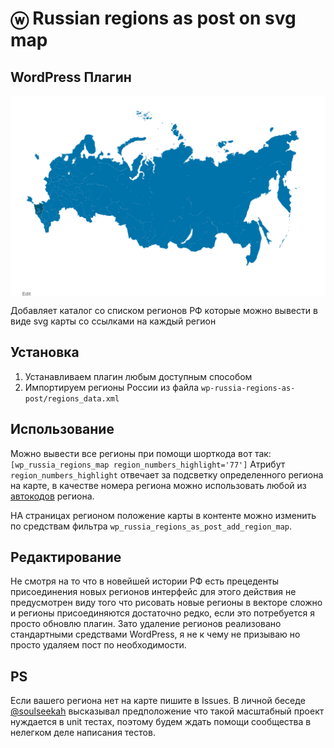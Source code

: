 
ⓦ Russian regions as post on svg map  
=======================  
  
## WordPress Плагин  
<img width='880' src="screenshot-1.png" title='Russian regions as post on svg map' alt='Russian regions as post on svg map' align='center'>  
  
Добавляет каталог со списком регионов РФ которые можно вывести в виде svg карты  со ссылками на каждый регион
  
## Установка  

 1. Устанавливаем плагин любым доступным способом
 2. Импортируем регионы России из файла `wp-russia-regions-as-post/regions_data.xml`
 
## Использование 
Можно вывести все регионы при помощи шорткода вот так:
`[wp_russia_regions_map region_numbers_highlight='77']`
Атрибут `region_numbers_highlight` отвечает за подсветку определенного региона на карте, в качестве номера региона можно использовать любой из  [автокодов](https://ru.wikipedia.org/wiki/%D0%A0%D0%B5%D0%B3%D0%B8%D1%81%D1%82%D1%80%D0%B0%D1%86%D0%B8%D0%BE%D0%BD%D0%BD%D1%8B%D0%B5_%D0%B7%D0%BD%D0%B0%D0%BA%D0%B8_%D1%82%D1%80%D0%B0%D0%BD%D1%81%D0%BF%D0%BE%D1%80%D1%82%D0%BD%D1%8B%D1%85_%D1%81%D1%80%D0%B5%D0%B4%D1%81%D1%82%D0%B2_%D0%B2_%D0%A0%D0%BE%D1%81%D1%81%D0%B8%D0%B8) региона.

НА страницах регионом положение карты в контенте можно изменить по средствам фильтра `wp_russia_regions_as_post_add_region_map`.

## Редактирование

Не смотря на то что в новейшей истории РФ есть прецеденты присоединения новых регионов интерфейс для этого действия не предусмотрен виду того что рисовать новые регионы в векторе сложно и регионы присоединяются достаточно редко, если это потребуется я просто обновлю плагин. Зато удаление регионов реализовано стандартными средствами WordPress, я не к чему не призываю но просто удаляем пост по необходимости.

## PS

Если вашего региона нет на карте пишите в Issues.
В личной беседе [@soulseekah](https://github.com/soulseekah) высказывал предположение что такой масштабный проект нуждается в unit тестах, поэтому будем ждать помощи сообщества в нелегком деле написания тестов.
